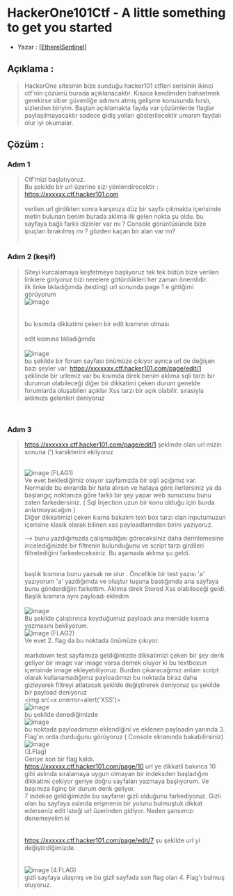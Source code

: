 # HackerOne101Ctf - A little something to get you started

- Yazar : [[EtherelSentinel](https://github.com/EtherealSentinel)\]

## Açıklama : 
> HackerOne sitesinin bize sunduğu hacker101 ctfleri serisinin ikinci ctf'nin çözümü burada açıklanacaktır. Kısaca kendimden bahsetmek gerekirse siber güvenliğe adımını atmış gelişme konusunda hırslı,  sizlerden biriyim. Baştan açıklamakta fayda var çözümlerde flaglar
> paylaşılmayacaktır sadece gidiş yolları gösterilecektir umarım faydalı olur iyi okumalar.

## Çözüm :

### Adım 1

> Ctf'mizi başlatıyoruz. <br>
> Bu şekilde bir url üzerine sizi yönlendirecektir : https://xxxxxx.ctf.hacker101.com <br>
> <br>
> verilen url girdikten sonra karşınıza düz bir sayfa çıkmakta içerisinde metin bulunan benim burada aklıma ilk gelen nokta şu oldu. bu sayfaya bağlı farklı dizinler var mı ? Console görüntüsünde bize ipuçları bırakılmış mı ? gözden kaçan bir alan var mı?  <br><br>

### Adım 2 (keşif)
> Siteyi kurcalamaya keşfetmeye başlıyoruz tek tek bütün bize verilen linklere giriyoruz bizi nerelere götürdükleri her zaman önemlidir.<br>
> ilk linke tıkladığımda (testing) url sonunda page 1 e gittiğimi görüyorum <br>
> ![image](https://github.com/user-attachments/assets/f1bfd419-7f50-46ab-9198-dcf9c8ab27b5) <br><br><br>
> bu kısımda dikkatimi çeken bir edit kısmının olması<br><br>
> edit kısmına tıkladığımda <br><br>
> ![image](https://github.com/user-attachments/assets/c35cac2a-3407-4dd5-8436-ba99ea64d835)
> <br>bu şekilde bir forum sayfası önümüze çıkıyor ayrıca url de değişen bazı şeyler var. https://xxxxxxx.ctf.hacker101.com/page/edit/1 şeklinde bir urlemiz var bu kısımda direk benim aklıma sqli tarzı bir durumun olabileceği
> diğer bir dikkatimi çeken durum genelde forumlarda oluşabilen açıklar Xss tarzı bir açık olabilir. sırasıyla aklımıza gelenleri deniyoruz
<br>

### Adım 3 

> https://xxxxxxx.ctf.hacker101.com/page/edit/1 şeklinde olan url mizin sonuna (') karakterini ekliyoruz <br><br>
>
> ![image](https://github.com/user-attachments/assets/6d04957e-e0ac-4e4f-8b25-65b31a0de124) (FLAG1) <br>
>  Ve evet beklediğimiz oluyor sayfamızda bir sqli açığımız var. Normalde bu ekranda bir hata alırsın ve hataya göre ilerlersiniz ya da başlangıç noktanıza göre farklı bir şey yapar web sunucusu bunu zaten farkedersiniz. ( Sql İnjection uzun bir konu olduğu için burda anlatmayacağım )
> <br>
> Diğer dikkatimizi çeken kısma bakalım text box tarzı olan inputumuzun içerisine klasik olarak bilinen xss payloadlarından birini yazıyoruz.
> <script>alert('XSS')</script> --> bunu yazdığımızda çalışmadığını göreceksiniz daha derinlemesine incelediğinizde bir filtrenin bulunduğunu ve script tarzı girdileri filtrelediğini farkedeceksiniz. Bu aşamada aklıma şu geldi.
> <br> başlık kısmına bunu yazsak ne olur . Öncelikle bir test yazısı 'a' yazıyorum 'a' yazdığımda ve oluştur tuşuna bastığımda ana sayfaya bunu gönderdiğini farkettim. Aklıma direk Stored Xss olabileceği geldi. Başlık kısmına aynı payloadı ekledim
> <br><br> ![image](https://github.com/user-attachments/assets/2684d488-0b70-487c-8533-598e59919390)
><br> Bu şekilde çalıştırınca koyduğumuz payloadı ana menüde kısıma yazmasını bekliyorum. <br>
> ![image](https://github.com/user-attachments/assets/76bc0c38-fcd9-4680-a8c9-d8d341c1b15e) (FLAG2) <br>
> Ve evet 2. flag da bu noktada önümüze çıkıyor. 
><br>
><br>
> markdown test sayfamıza geldiğimizde dikkatimizi çeken bir şey denk geliyor bir image var image varsa demek oluyor ki bu textboxun içerisinde image ekleyebiliyoruz. Burdan çıkaracağımız anlam script olarak kullanamadığımız payloadımızı
> bu noktada biraz daha gizleyerek filtreyi atlatacak şekilde değiştirerek deniyoruz şu şekilde bir payload deniyoruz <br> <img src=x onerror=alert('XSS')>
><br>
>![image](https://github.com/user-attachments/assets/297a1c9c-3b97-4a7a-8ac5-16afe4e67b14)
> <br> bu şekilde denediğimizde
> <br> ![image](https://github.com/user-attachments/assets/15ae1c6e-f49f-42c7-bb6e-99fdea45793f) <br> bu noktada payloadımızın eklendiğini ve eklenen payloadın yanında 3. Flag'ın orda durduğunu görüyoruz ( Console ekranında bakabilirsiniz)
> <br>![image](https://github.com/user-attachments/assets/14efd049-223c-4b6b-8f63-84756128fce7) <br> (3.Flag)
> <br> Geriye son bir flag kaldı.
> <br> https://xxxxxx.ctf.hacker101.com/page/10 url ye dikkatli bakınca 10 gibi aslında sıralamaya uygun olmayan bir indeksden başladığını dikkatimi çekiyor geriye doğru sayfaları yazmaya başlıyorum. Ve başımıza ilginç bir durum denk geliyor.
> <br> 7 indekse geldiğimizde bu sayfanın gizli olduğunu farkediyoruz. Gizli olan bu sayfaya aslında erişmenin bir yolunu bulmuştuk dikkat ederseniz edit isteği url üzerinden gidiyor. Neden şansımızı denemeyelim ki
> <br><br><br>https://xxxxxx.ctf.hacker101.com/page/edit/7  şu şekilde url yi değiştirdiğimizde.<br><br>
> <br>![image](https://github.com/user-attachments/assets/6bfa9fda-ea89-42c7-95e5-2b667d062b77) (4.FLAG) <br>
>gizli sayfaya ulaşmış ve bu gizli sayfada son flag olan 4. Flag'ı bulmuş oluyoruz. <br>





